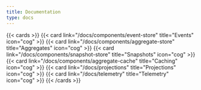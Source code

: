 ```yaml
---
title: Documentation
type: docs
---
```


{{< cards >}}
  {{< card link="/docs/components/event-store" title="Events" icon="cog" >}}
  {{< card link="/docs/components/aggregate-store" title="Aggregates" icon="cog" >}}
  {{< card link="/docs/components/snapshot-store" title="Snapshots" icon="cog" >}}
  {{< card link="/docs/components/aggregate-cache" title="Caching" icon="cog" >}}
  {{< card link="/docs/projections" title="Projections" icon="cog" >}}
  {{< card link="/docs/telemetry" title="Telemetry" icon="cog" >}}
{{< /cards >}}
